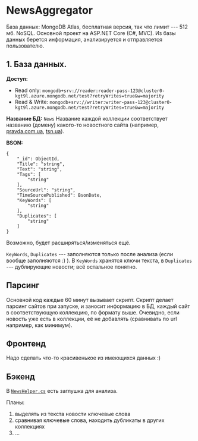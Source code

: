# NewsAggregator
База данных: MongoDB Atlas, бесплатная версия, так что лимит --- 512 мб. NoSQL.
Основной проект на ASP.NET Core (C#, MVC). Из базы данных берется информация, анализируется и отправляется пользователю.

## 1.   База данных.
**Доступ:**
* Read only: `mongodb+srv://reader:reader-pass-123@cluster0-kgt9l.azure.mongodb.net/test?retryWrites=true&w=majority`
* Read & Write: `mongodb+srv://writer:writer-pass-123@cluster0-kgt9l.azure.mongodb.net/test?retryWrites=true&w=majority`

**Название БД:** `News`
Название каждой коллекции соответствует названию (домену) какого-то новостного сайта (например, [pravda.com.ua](pravda.com.ua), [tsn.ua](tsn.ua)).

**BSON:**

    {
        "_id": ObjectId,
        "Title": "string",
        "Text": "string",
        "Tags": [
            "string"
        ],
        "SourceUrl": "string",
        "TimeSourcePublished": BsonDate,
        "KeyWords": [
            "string"
        ],
        "Duplicates": [
            "string"
        ]
    }

Возможно, будет расширяться/изменяться ещё.

`KeyWords`, `Duplicates` --- заполняются только после анализа (если вообще заполняются :) ). В `KeyWords` хранятся ключи текста, в `Duplicates` --- дублирующие новости; всё остальное понятно.

## Парсинг
Основной код каждые 60 минут вызывает скрипт. Скрипт делает парсинг сайтов при запуске, и заносит информацию в БД, каждый сайт в соответствующую коллекцию, по формату выше. Очевидно, если новость уже есть в коллекции, её не добавлять (сравнивать по url например, как минимум).

## Фронтенд
Надо сделать что-то красивенькое из имеющихся данных :)

## Бэкенд
В [`NewsHelper.cs`][NewsHelper.cs] есть заглушка для анализа.  

Планы:
1.  выделять из текста новости ключевые слова  
2.  сравнивая ключевые слова, находить дубликаты в других коллекциях  
3.  ...


[NewsHelper.cs]: https://github.com/an-andreichuk/NewsAggregator/blob/master/NewsAggregator/Models/NewsHelper.cs
